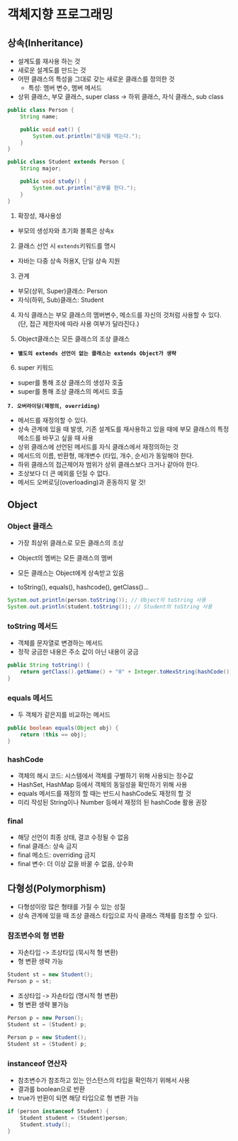 # 객체지향 프로그래밍

## 상속(Inheritance)
- 설계도를 재사용 하는 것
- 새로운 설계도를 만드는 것
- 어떤 클래스의 특성을 그대로 갖는 새로운 클래스를 정의한 것
    - 특성: 멤버 변수, 멤버 메서드
- 상위 클래스, 부모 클래스, super class -> 하위 클래스, 자식 클래스, sub class

``` java
public class Person {
    String name;

    public void eat() {
        System.out.println("음식을 먹는다."); 
    }
}

public class Student extends Person {
    String major;

    public void study() {
        System.out.println("공부를 한다."); 
    }
}
```


1. 확장성, 재사용성
- 부모의 생성자와 초기화 블록은 상속x

2. 클래스 선언 시 `extends`키워드를 명시
- 자바는 다중 상속 허용X, 단일 상속 지원

3. 관계
- 부모(상위, Super)클래스: Person
- 자식(하위, Sub)클래스: Student

4. 자식 클래스는 부모 클래스의 멤버변수, 메소드를 자신의 것처럼 사용할 수 있다.(단, 접근 제한자에 따라 사용 여부가 달라진다.)

5. Object클래스는 모든 클래스의 조상 클래스
- **`별도의 extends 선언이 없는 클래스는 extends Object가 생략`**

6. super 키워드
- super를 통해 조상 클래스의 생성자 호출
- super를 통해 조상 클래스의 메서드 호출

**`7. 오버라이딩(재정의, overriding)`**
- 메서드를 재정의할 수 있다.
- 상속 관계에 있을 때 발생, 기존 설계도를 재사용하고 있을 때에 부모 클래스의 특정 메소드를 바꾸고 싶을 때 사용
- 상위 클래스에 선언된 메서드를 자식 클래스에서 재정의하는 것
- 메서드의 이름, 반환형, 매개변수 (타입, 개수, 순서)가 동일해야 한다.
- 하위 클래스의 접근제어자 범위가 상위 클래스보다 크거나 같아야 한다.
- 조상보다 더 큰 예외를 던질 수 없다.
- 메서드 오버로딩(overloading)과 혼동하지 말 것!

## Object

### Object 클래스
- 가장 최상위 클래스로 모든 클래스의 조상
- Object의 멤버는 모든 클래스의 멤버
- 모든 클래스는 Object에게 상속받고 있음

- toString(), equals(), hashcode(), getClass()...

``` java
System.out.println(person.toString()); // Object의 toString 사용
System.out.println(student.toString()); // Student의 toString 사용
```

### toString 메서드
- 객체를 문자열로 변경하는 메서드
- 정작 궁금한 내용은 주소 값이 아닌 내용이 궁금

``` java
public String toString() {
    return getClass().getName() + "0" + Integer.toHexString(hashCode());
}
```

### equals 메서드
- 두 객체가 같은지를 비교하는 메서드

``` java
public boolean equals(Object obj) {
    return (this == obj);
}
```


### hashCode

- 객체의 해시 코드: 시스템에서 객체를 구별하기 위해 사용되는 정수값
- HashSet, HashMap 등에서 객체의 동일성을 확인하기 위해 사용
- equals 메서드를 재정의 할 때는 반드시 hashCode도 재정의 할 것
- 미리 작성된 String이나 Number 등에서 재정의 된 hashCode 활용 권장

### final
- 해당 선언이 최종 상태, 결코 수정될 수 없음
- final 클래스: 상속 금지
- final 메소드: overriding 금지
- final 변수: 더 이상 값을 바꿀 수 없음, 상수화

## 다형성(Polymorphism)
- 다형성이랑 많은 형태를 가질 수 있는 성질
- 상속 관계에 있을 때 조상 클래스 타입으로 자식 클래스 객체를 참조할 수 있다.


### 참조변수의 형 변환
- 자손타입 -> 조상타입 (묵시적 형 변환)
- 형 변환 생략 가능

``` java
Student st = new Student();
Person p = st;
```

- 조상타입 -> 자손타입 (명시적 형 변환)
- 형 변환 생략 불가능

``` java
Person p = new Person();
Student st = (Student) p;

Person p = new Student();
Student st = (Student) p;
```

### instanceof 연산자
- 참조변수가 참조하고 있는 인스턴스의 타입을 확인하기 위해서 사용
- 결과를 boolean으로 반환
- true가 반환이 되면 해당 타입으로 형 변환 가능

``` java
if (person instanceof Student) {
    Student student = (Student)person;
    Student.study();
}
```

